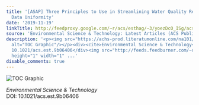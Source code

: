 ```yaml
---
title: '[ASAP] Three Principles to Use in Streamlining Water Quality Research through
  Data Uniformity'
date: '2019-11-19'
linkTitle: http://feedproxy.google.com/~r/acs/esthag/~3/yoezDcO_ISg/acs.est.9b06406
source: 'Environmental Science & Technology: Latest Articles (ACS Publications)'
description: '<p><img src="https://achs-prod.literatumonline.com/na101/home/literatum/publisher/achs/journals/content/esthag/0/esthag.ahead-of-print/acs.est.9b06406/20191119/images/medium/es9b06406_0001.gif"
  alt="TOC Graphic"/></p><div><cite>Environmental Science & Technology</cite></div><div>DOI:
  10.1021/acs.est.9b06406</div><img src="http://feeds.feedburner.com/~r/acs/esthag/~4/yoezDcO_ISg"
  height="1" width="1" ...'
disable_comments: true
---
```

<p><img src="https://achs-prod.literatumonline.com/na101/home/literatum/publisher/achs/journals/content/esthag/0/esthag.ahead-of-print/acs.est.9b06406/20191119/images/medium/es9b06406_0001.gif" alt="TOC Graphic"/></p><div><cite>Environmental Science & Technology</cite></div><div>DOI: 10.1021/acs.est.9b06406</div><img src="http://feeds.feedburner.com/~r/acs/esthag/~4/yoezDcO_ISg" height="1" width="1" ...